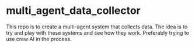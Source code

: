 # multi_agent_data_collector
This repo is to create a multi-agent system that collects data. The idea is to try and play with these systems and see how they work. Preferably trying to use crew AI in the process. 
